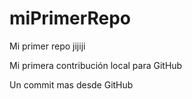 # miPrimerRepo
Mi primer repo jijiji

Mi primera contribución local para GitHub

Un commit mas desde GitHub
